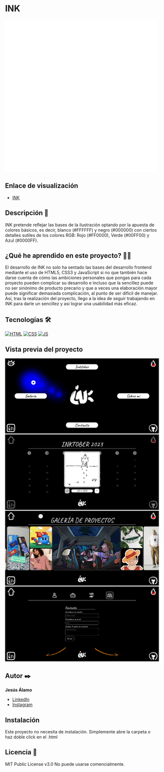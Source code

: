 # INK
![Imagen del proyecto](https://github.com/jesusAlamo/ink/raw/main/assets/ink-logo-v2-optimized.webp)

## Enlace de visualización
- [INK](https://jesusalamo.github.io/ink/)

## Descripción 📑

INK pretende reflejar las bases de la ilustración optando por la apuesta de colores básicos, es decir, blanco (#FFFFFF) y negro (#000000) con ciertos detalles sutiles de los colores RGB: Rojo (#FF0000), Verde (#00FF00) y Azul (#0000FF).

## ¿Qué he aprendido en este proyecto? 🙇🏻 

El desarrollo de INK no solo ha sentado las bases del desarrollo frontend mediante el uso de HTML5, CSS3 y JavaScript si no que también hace darse cuenta de cómo las ambiciones personales que pongas para cada proyecto pueden complicar su desarrollo e incluso que la sencillez puede no ser sinónimo de producto precario y que a veces una elaboración mayor puede significar demasiada complicación, al punto de ser dificil de manejar.
Así, tras la realización del proyecto, llego a la idea de seguir trabajando en INK para darle un sencillez y así lograr una usabilidad más eficaz.

## Tecnologías 🛠
<!-- Iconos sacados de: https://github.com/hendrasob/badges/blob/master/README.md y https://github.com/alexandresanlim/Badges4-README.md-Profile -->
[![HTML](https://img.shields.io/badge/HTML5-E34F26?style=for-the-badge&logo=html5&logoColor=white)](https://es.wikipedia.org/wiki/HTML5)
[![CSS](https://img.shields.io/badge/CSS3-1572B6?style=for-the-badge&logo=css3&logoColor=white)](https://es.wikipedia.org/wiki/CSS)
[![JS](https://img.shields.io/badge/JavaScript-F7DF1E?style=for-the-badge&logo=javascript&logoColor=black)](https://es.wikipedia.org/wiki/JavaScript)

## Vista previa del proyecto
![INDEX](https://github.com/jesusAlamo/ink/blob/main/screenshots/captura-index.png?raw=true)
![INKTOBER](https://github.com/jesusAlamo/ink/blob/main/screenshots/captura-inktober.png?raw=true)
![GALLERY](https://github.com/jesusAlamo/ink/blob/main/screenshots/captura-gallery.png?raw=true)
![ABOUT](https://github.com/jesusAlamo/ink/blob/main/screenshots/captura-about.png?raw=true)

## Autor ✒️
**Jesús Álamo**

* [LinkedIn]([https://www.linkedin.com/in/tu-url-de-linkedin/](https://es.linkedin.com/in/jesus-aurelio-alamo-alamo))
* [Instagram]([https://www.behance.net/tu-url-de-behance](https://www.instagram.com/jauro21/))

## Instalación 
Este proyecto no necesita de instalación. Simplemente abre la carpeta o haz doble click en el .html
  
## Licencia 📄
MIT Public License v3.0
No puede usarse comencialmente.
